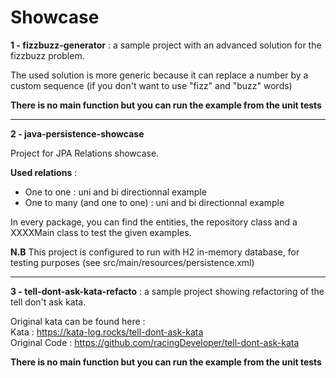 # Showcase
  <b>1 - fizzbuzz-generator</b> : a sample project with an advanced solution for the fizzbuzz problem.
  
  The used solution is more generic because it can replace a number by a custom sequence (if you don't want to use "fizz" and "buzz" words)
  
  <b>There is no main function but you can run the example from the unit tests</b>

*********************************************************************************************************************
  
  <b>2 - java-persistence-showcase</b>
  
  Project for JPA Relations showcase.
  
  <b>Used relations</b> :

  <ul>
    <li>One to one : uni and bi directionnal example</li>
    <li>One to many (and one to one) : uni and bi directionnal example</li>
  </ul>

  In every package, you can find the entities, the repository class and a XXXXMain class to test the given examples.
  
  <b>N.B</b>
  This project is configured to run with H2 in-memory database, for testing purposes (see src/main/resources/persistence.xml)
  
*********************************************************************************************************************
  <b>3 - tell-dont-ask-kata-refacto</b> : a sample project showing refactoring of the tell don't ask kata.
  
  Original kata can be found here : 
  <br>
  Kata : https://kata-log.rocks/tell-dont-ask-kata  
  Original Code : https://github.com/racingDeveloper/tell-dont-ask-kata
    
  <b>There is no main function but you can run the example from the unit tests</b>
